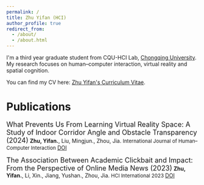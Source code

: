 ```yaml
---
permalink: /
title: Zhu Yifan (HCI)
author_profile: true
redirect_from:
  - /about/
  - /about.html
---
```

I'm a third year graduate student from CQU-HCI Lab, [Chongqing University](https://www.cqu.edu.cn/). My research focuses on human–computer interaction, virtual reality and spatial cognition.

You can find my CV here: [Zhu Yifan's Curriculum Vitae](../assets/Zhuyifan_cv_Web.pdf).

# Publications
<font size = 4>What Prevents Us From Learning Virtual Reality Space: A Study of Indoor Corridor Angle and Obstacle Transparency (2024)</font>
**Zhu, Yifan.**, Liu, Mingjun., Zhou, Jia.
<font size = 2>International Journal of Human–Computer Interaction</font>
[DOI](https://www.tandfonline.com/doi/abs/10.1080/10447318.2024.2364473/)

<font size = 4>The Association Between Academic Clickbait and Impact: From the Perspective of Online Media News (2023)</font>
**Zhu, Yifan.**, Li, Xin., Jiang, Yushan., Zhou, Jia.
<font size = 2>HCI International 2023</font>
[DOI](https://doi.org/10.1007/978-3-031-48044-7_32)


